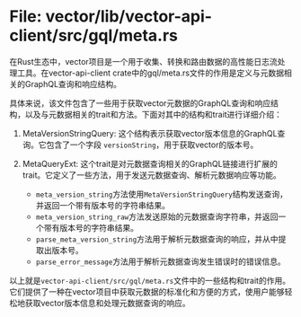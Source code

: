 # File: vector/lib/vector-api-client/src/gql/meta.rs

在Rust生态中，vector项目是一个用于收集、转换和路由数据的高性能日志流处理工具。在vector-api-client crate中的gql/meta.rs文件的作用是定义与元数据相关的GraphQL查询和响应结构。

具体来说，该文件包含了一些用于获取vector元数据的GraphQL查询和响应结构，以及与元数据相关的trait和方法。下面对其中的结构和trait进行详细介绍：

1. MetaVersionStringQuery: 这个结构表示获取vector版本信息的GraphQL查询。它包含了一个字段 `versionString`，用于获取vector的版本号。

2. MetaQueryExt: 这个trait是对元数据查询相关的GraphQL链接进行扩展的trait。它定义了一些方法，用于发送元数据查询、解析元数据响应等功能。

   - `meta_version_string`方法使用`MetaVersionStringQuery`结构发送查询，并返回一个带有版本号的字符串结果。
   - `meta_version_string_raw`方法发送原始的元数据查询字符串，并返回一个带有版本号的字符串结果。
   - `parse_meta_version_string`方法用于解析元数据查询的响应，并从中提取出版本号。
   - `parse_error_message`方法用于解析元数据查询发生错误时的错误信息。

以上就是`vector-api-client/src/gql/meta.rs`文件中的一些结构和trait的作用。它们提供了一种在vector项目中获取元数据的标准化和方便的方式，使用户能够轻松地获取vector版本信息和处理元数据查询的响应。

